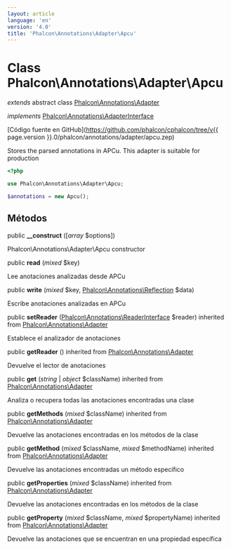 ```yaml
---
layout: article
language: 'en'
version: '4.0'
title: 'Phalcon\Annotations\Adapter\Apcu'
---
```

# Class **Phalcon\Annotations\Adapter\Apcu**

*extends* abstract class [Phalcon\Annotations\Adapter](Phalcon_Annotations_Adapter)

*implements* [Phalcon\Annotations\AdapterInterface](Phalcon_Annotations_AdapterInterface)

[Código fuente en GitHub](https://github.com/phalcon/cphalcon/tree/v{{ page.version }}.0/phalcon/annotations/adapter/apcu.zep)

Stores the parsed annotations in APCu. This adapter is suitable for production

```php
<?php

use Phalcon\Annotations\Adapter\Apcu;

$annotations = new Apcu();

```

## Métodos

public **__construct** ([*array* $options])

Phalcon\Annotations\Adapter\Apcu constructor

public **read** (*mixed* $key)

Lee anotaciones analizadas desde APCu

public **write** (*mixed* $key, [Phalcon\Annotations\Reflection](Phalcon_Annotations_Reflection) $data)

Escribe anotaciones analizadas en APCu

public **setReader** ([Phalcon\Annotations\ReaderInterface](Phalcon_Annotations_ReaderInterface) $reader) inherited from [Phalcon\Annotations\Adapter](Phalcon_Annotations_Adapter)

Establece el analizador de anotaciones

public **getReader** () inherited from [Phalcon\Annotations\Adapter](Phalcon_Annotations_Adapter)

Devuelve el lector de anotaciones

public **get** (*string* | *object* $className) inherited from [Phalcon\Annotations\Adapter](Phalcon_Annotations_Adapter)

Analiza o recupera todas las anotaciones encontradas una clase

public **getMethods** (*mixed* $className) inherited from [Phalcon\Annotations\Adapter](Phalcon_Annotations_Adapter)

Devuelve las anotaciones encontradas en los métodos de la clase

public **getMethod** (*mixed* $className, *mixed* $methodName) inherited from [Phalcon\Annotations\Adapter](Phalcon_Annotations_Adapter)

Devuelve las anotaciones encontradas un método específico

public **getProperties** (*mixed* $className) inherited from [Phalcon\Annotations\Adapter](Phalcon_Annotations_Adapter)

Devuelve las anotaciones encontradas en los métodos de la clase

public **getProperty** (*mixed* $className, *mixed* $propertyName) inherited from [Phalcon\Annotations\Adapter](Phalcon_Annotations_Adapter)

Devuelve las anotaciones que se encuentran en una propiedad específica
